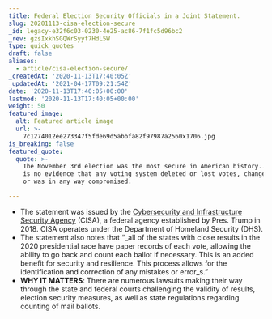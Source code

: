 ```yaml
---
title: Federal Election Security Officials in a Joint Statement.
slug: 20201113-cisa-election-secure
_id: legacy-e32f6c03-0230-4e25-ac86-7f1fc5d96bc2
_rev: gzsIxkhSGQWrSyyf7HdL5W
type: quick_quotes
draft: false
aliases:
  - article/cisa-election-secure/
_createdAt: '2020-11-13T17:40:05Z'
_updatedAt: '2021-04-17T09:21:54Z'
date: '2020-11-13T17:40:05+00:00'
lastmod: '2020-11-13T17:40:05+00:00'
weight: 50
featured_image:
  alt: Featured article image
  url: >-
    7c1274012ee273347f5fde69d5abbfa82f97987a2560x1706.jpg
is_breaking: false
featured_quote:
  quote: >-
    The November 3rd election was the most secure in American history.... There
    is no evidence that any voting system deleted or lost votes, changed votes,
    or was in any way compromised.

---
```

* The statement was issued by the [Cybersecurity and Infrastructure Security Agency](https://www.cisa.gov/news/2020/11/12/joint-statement-elections-infrastructure-government-coordinating-council-election) (CISA), a federal agency established by Pres. Trump in 2018. CISA operates under the Department of Homeland Security (DHS).
* The statement also notes that “_all of the states with close results in the 2020 presidential race have paper records of each vote, allowing the ability to go back and count each ballot if necessary. This is an added benefit for security and resilience. This process allows for the identification and correction of any mistakes or error_s.”
* **WHY IT MATTERS**: There are numerous lawsuits making their way through the state and federal courts challenging the validity of results, election security measures, as well as state regulations regarding counting of mail ballots.